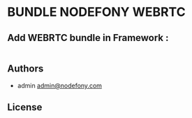 # BUNDLE NODEFONY WEBRTC


## Add  WEBRTC bundle in Framework :
 
```js

```
## <a name="authors"></a>Authors

- admin  admin@nodefony.com  

##  <a name="license"></a>License

